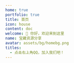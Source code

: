 ```yaml
---
home: true
portfolio: true
title: 首页
icon: house
content: doc
welcome: 👋 你好，欢迎来到这里
name: 宝藏资源分享
avatar: assets/bg/homebg.png
titles:
  - 点击右上角QQ，加入我们吧！
---
```

<script setup>
import data from '@data/home.json'
</script>

<VPBanner
    v-for="(val,key) in data.banner"
    :key="key"
    v-bind="val"
    :actions='val.link && [{ text: "访问", link:val.link }]' />

